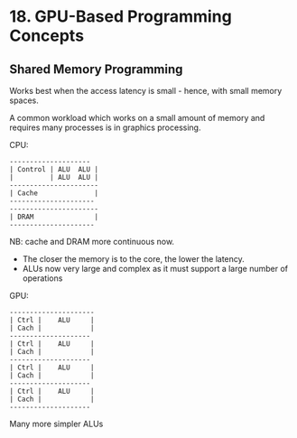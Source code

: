 # 18. GPU-Based Programming Concepts

## Shared Memory Programming

Works best when the access latency is small - hence, with small memory spaces.

A common workload which works on a small amount of memory and requires many processes is in graphics processing.

CPU:

```
--------------------
| Control | ALU  ALU |
|         | ALU  ALU |
----------------------
| Cache              |
---------------------
----------------------
| DRAM               |
---------------------
```

NB: cache and DRAM more continuous now.

- The closer the memory is to the core, the lower the latency.
- ALUs now very large and complex as it must support a large number of operations

GPU:
```
---------------------
| Ctrl |    ALU     |
| Cach |            |
--------------------
| Ctrl |    ALU     |
| Cach |            |
--------------------
| Ctrl |    ALU     |
| Cach |            |
--------------------
| Ctrl |    ALU     |
| Cach |            |
--------------------
```

Many more simpler ALUs
